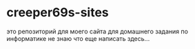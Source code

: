 # creeper69s-sites
это репозиторий для моего сайта для домашнего задания по информатике
не знаю что еще написать здесь...
